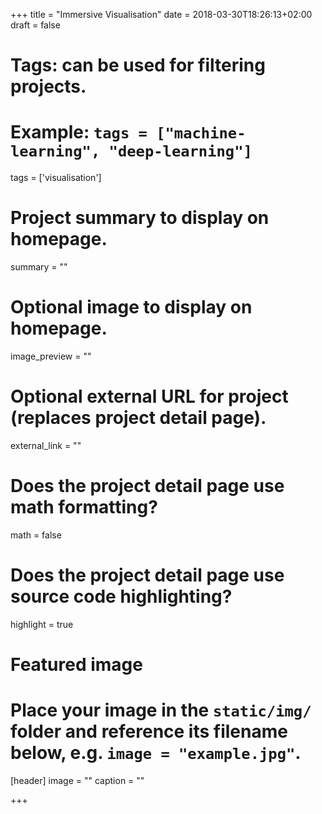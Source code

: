 +++
title = "Immersive Visualisation"
date = 2018-03-30T18:26:13+02:00
draft = false

# Tags: can be used for filtering projects.
# Example: `tags = ["machine-learning", "deep-learning"]`
tags = ['visualisation']

# Project summary to display on homepage.
summary = ""

# Optional image to display on homepage.
image_preview = ""

# Optional external URL for project (replaces project detail page).
external_link = ""

# Does the project detail page use math formatting?
math = false

# Does the project detail page use source code highlighting?
highlight = true

# Featured image
# Place your image in the `static/img/` folder and reference its filename below, e.g. `image = "example.jpg"`.
[header]
image = ""
caption = ""

+++
